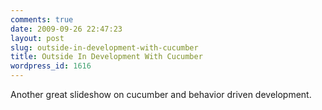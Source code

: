 ```yaml
---
comments: true
date: 2009-09-26 22:47:23
layout: post
slug: outside-in-development-with-cucumber
title: Outside In Development With Cucumber
wordpress_id: 1616
---
```


Another great slideshow on cucumber and behavior driven development.
